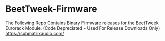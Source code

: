 # BeetTweek-Firmware

The Following Repo Contains Binary Firmware releases for the BeetTweek Eurorack Module.  (Code Depreciated - Used For Release Downloads Only)
https://submatrixaudio.com/
